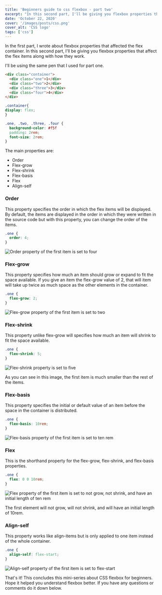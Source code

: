 ```yaml
---
title: 'Beginners guide to css flexbox - part two'
excerpt: "In this second part, I'll be giving you flexbox properties that affect the flex items along with how they work."
date: 'October 22, 2020'
cover: '/images/posts/css.png'
cover_alt: 'CSS logo'
tags: ['css']
---
```


In the first part, I wrote about flexbox properties that affected the flex container. In this second part, I'll be giving you flexbox properties that affect the flex items along with how they work.

I'll be using the same pen that I used for part one.

```html
<div class="container">
  <div class="one">1</div>
  <div class="two">2</div>
  <div class="three">3</div>
  <div class="four">4</div>
</div>
```

```css
.container{
display: flex;
}

.one, .two, .three, .four {
  background-color: #f5f
  padding: 2rem;
  font-size: 2rem;
}
```

The main properties are:

- Order
- Flex-grow
- Flex-shrink
- Flex-basis
- Flex
- Align-self

### Order

This property specifies the order in which the flex items will be displayed. By default, the items are displayed in the order in which they were written in the source code but with this property, you can change the order of the items.

```css
.one {
  order: 4;
}
```

![Order property of the first item is set to four](https://dev-to-uploads.s3.amazonaws.com/i/i2wnffu7r4xnhv3ozukv.png)

### Flex-grow

This property specifies how much an item should grow or expand to fit the space available. If you give an item the flex-grow value of 2, that will item will take up twice as much space as the other elements in the container.

```css
.one {
  flex-grow: 2;
}
```

![Flex-grow property of the first item is set to two](https://dev-to-uploads.s3.amazonaws.com/i/c4ov1vtr7s1khbl01e7r.png)

### Flex-shrink

This property unlike flex-grow will specifies how much an item will shrink to fit the space available.

```css
.one {
  flex-shrink: 5;
}
```

![Flex-shrink property is set to five](https://dev-to-uploads.s3.amazonaws.com/i/cszug5rh9exumxyugjfy.png)

As you can see in this image, the first item is much smaller than the rest of the items.

### Flex-basis

This property specifies the initial or default value of an item before the space in the container is distributed.

```css
.one {
  flex-basis: 10rem;
}
```

![Flex-basis property of the first item is set to ten rem](https://dev-to-uploads.s3.amazonaws.com/i/rz72iewfghzux4apxrep.png)

### Flex

This is the shorthand property for the flex-grow, flex-shrink, and flex-basis properties.

```css
.one {
  flex: 0 0 10rem;
}
```

![Flex property of the first item is set to not grow, not shrink, and have an initial length of ten rem](https://dev-to-uploads.s3.amazonaws.com/i/sogccx5mk58zmr0iop0f.png)

The first element will not grow, will not shrink, and will have an initial length of 10rem.

### Align-self

This property works like align-items but is only applied to one item instead of the whole container.

```css
.one {
  align-self: flex-start;
}
```

![Align-self property of the first item is set to flex-start](https://dev-to-uploads.s3.amazonaws.com/i/bsa0wl93q1kt7pq95vwe.png)

That's it! This concludes this mini-series about CSS flexbox for beginners. Hope it helped you understand flexbox better. If you have any questions or comments do it down below.
